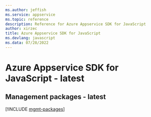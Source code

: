 ```yaml
---
ms.author: jeffish
ms.service: appservice
ms.topic: reference
description: Reference for Azure Appservice SDK for JavaScript
author: xirzec
title: Azure Appservice SDK for JavaScript
ms.devlang: javascript
ms.data: 07/28/2022
---
```

# Azure Appservice SDK for JavaScript - latest

## Management packages - latest
[!INCLUDE [mgmt-packages](appservice-mgmt-index.md)]